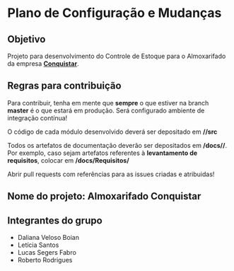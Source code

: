 # Plano de Configuração e Mudanças

## Objetivo
<p>Projeto para desenvolvimento do Controle de Estoque para o Almoxarifado da empresa <strong><a href="http://www.conquistar.com.br/">Conquistar</a></strong>.</p>

## Regras para contribuição
<p>Para contribuir, tenha em mente que <strong>sempre</strong> o que estiver na branch <strong>master</strong> é o que estará em produção. Será configurado ambiente de integração contínua!</p>
<p>O código de cada módulo desenvolvido deverá ser depositado em <strong>/<nome do submodulo>/src</strong></p>
<p>
    Todos os artefatos de documentação deverão ser depositados em <strong>/docs/<fase de elaboração do artefato>/</strong>. <br>
    Por exemplo, caso sejam artefatos referentes à <strong>levantamento de requisitos</strong>, colocar em <strong>/docs/Requisitos/<arquivo></strong>
</p>
<p>Abrir pull requests com referências para as issues criadas e atribuidas!</p>


## Nome do projeto: Almoxarifado Conquistar

## Integrantes do grupo

* Daliana Veloso Boian
* Letícia Santos
* Lucas Segers Fabro
* Roberto Rodrigues
